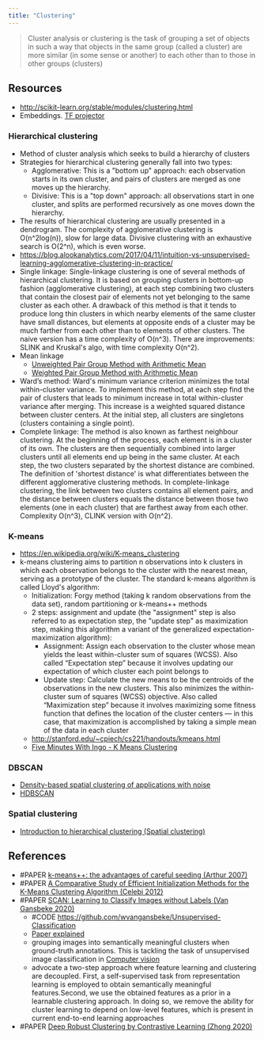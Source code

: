 ```yaml
---
title: "Clustering"
---
```


> Cluster analysis or clustering is the task of grouping a set of objects in such a way that objects in the same group (called a cluster) are more similar (in some sense or another) to each other than to those in other groups (clusters)

## Resources
- http://scikit-learn.org/stable/modules/clustering.html
- Embeddings. [TF projector](http://projector.tensorflow.org)

### Hierarchical clustering
- Method of cluster analysis which seeks to build a hierarchy of clusters
- Strategies for hierarchical clustering generally fall into two types:
	- Agglomerative: This is a "bottom up" approach: each observation starts in its own cluster, and pairs of clusters are merged as one moves up the hierarchy.
	- Divisive: This is a "top down" approach: all observations start in one cluster, and splits are performed recursively as one moves down the hierarchy.
- The results of hierarchical clustering are usually presented in a dendrogram. The complexity of agglomerative clustering is O(n^2log(n)), slow for large data. Divisive clustering with an exhaustive search is O(2^n), which is even worse.
- https://blog.alookanalytics.com/2017/04/11/intuition-vs-unsupervised-learning-agglomerative-clustering-in-practice/
- Single linkage: Single-linkage clustering is one of several methods of hierarchical clustering. It is based on grouping clusters in bottom-up fashion (agglomerative clustering), at each step combining two clusters that contain the closest pair of elements not yet belonging to the same cluster as each other. A drawback of this method is that it tends to produce long thin clusters in which nearby elements of the same cluster have small distances, but elements at opposite ends of a cluster may be much farther from each other than to elements of other clusters. The naive version has a time complexity of O(n^3). There are improvements: SLINK and Kruskal's algo, with time complexity O(n^2).
- Mean linkage
	- [Unweighted Pair Group Method with Arithmetic Mean](https://en.wikipedia.org/wiki/UPGMA)
	- [Weighted Pair Group Method with Arithmetic Mean](https://en.wikipedia.org/wiki/WPGMA)
- Ward’s method: Ward's minimum variance criterion minimizes the total within-cluster variance.
  To implement this method, at each step find the pair of clusters that leads to minimum increase in total within-cluster variance after merging. This increase is a weighted squared distance between cluster centers. At the initial step, all clusters are singletons (clusters containing a single point).
- Complete linkage: The method is also known as farthest neighbour clustering. At the beginning of the process, each element is in a cluster of its own. The clusters are then sequentially combined into larger clusters until all elements end up being in the same cluster. At each step, the two clusters separated by the shortest distance are combined. 
  The definition of 'shortest distance' is what differentiates between the different agglomerative clustering methods. 
  In complete-linkage clustering, the link between two clusters contains all element pairs, and the distance between clusters equals the distance between those two elements (one in each cluster) that are farthest away from each other. Complexity O(n^3), CLINK version with O(n^2).

###  K-means
- https://en.wikipedia.org/wiki/K-means_clustering
- k-means clustering aims to partition n observations into k clusters in which each observation belongs to the cluster with the nearest mean, serving as a prototype of the cluster. The standard k-means algorithm is called Lloyd's algorithm:
	- Initialization: Forgy method (taking k random observations from the data set), random partitioning or k-means++ methods 
	- 2 steps: assignment and update (the "assignment" step is also referred to as expectation step, the "update step" as maximization step, making this algorithm a variant of the generalized expectation-maximization algorithm):
		- Assignment: Assign each observation to the cluster whose mean yields the least within-cluster sum of squares (WCSS). Also called “Expectation step” because it involves updating our expectation of which cluster each point belongs to
		- Update step: Calculate the new means to be the centroids of the observations in the new clusters. This also minimizes the within-cluster sum of squares (WCSS) objective. Also called “Maximization step” because it involves maximizing some fitness function that defines the location of the cluster centers — in this case, that maximization is accomplished by taking a simple mean of the data in each cluster
  - http://stanford.edu/~cpiech/cs221/handouts/kmeans.html  
  - [Five Minutes With Ingo - K Means Clustering](https://www.youtube.com/watch?v=wGzumILN5ww)

### DBSCAN 
- [Density-based spatial clustering of applications with noise](https://en.wikipedia.org/wiki/DBSCAN)
- [HDBSCAN](http://hdbscan.readthedocs.io/en/latest/soft_clustering_explanation.html)

### Spatial clustering
- [Introduction to hierarchical clustering (Spatial clustering)](https://towardsdatascience.com/introduction-to-hierarchical-clustering-part-3-spatial-clustering-1f8cbd451173)

## References
- #PAPER [k-means++: the advantages of careful seeding (Arthur 2007)](https://dl.acm.org/doi/10.5555/1283383.1283494)
- #PAPER [A Comparative Study of Efficient Initialization Methods for the K-Means Clustering Algorithm (Celebi 2012)](https://arxiv.org/abs/1209.1960)
- #PAPER [SCAN: Learning to Classify Images without Labels (Van Gansbeke 2020)](https://arxiv.org/abs/2005.12320)
	- #CODE https://github.com/wvangansbeke/Unsupervised-Classification
	- [Paper explained](https://www.youtube.com/watch?v=hQEnzdLkPj4)
	- grouping images into semantically meaningful clusters when ground-truth annotations. This is tackling the task of unsupervised image classification in [Computer vision](AI/Computer%20Vision/Computer%20vision.md)
	- advocate a two-step approach where feature learning and clustering are decoupled. First, a self-supervised task from representation learning is employed to obtain semantically meaningful features.Second, we use the obtained features as a prior in a learnable clustering  approach.  In  doing  so,  we  remove  the  ability  for  cluster  learning to depend on low-level features, which is present in current end-to-end learning approaches
- #PAPER [Deep Robust Clustering by Contrastive Learning (Zhong 2020)](https://arxiv.org/abs/2008.03030)
